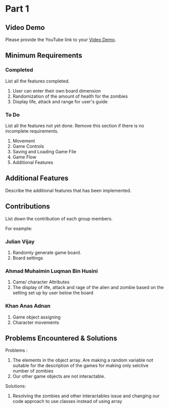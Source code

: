 # Part 1

## Video Demo

Please provide the YouTube link to your [Video Demo](https://youtu.be/GmOGsqnlNI4).

## Minimum Requirements

### Completed

List all the features completed.

1. User can enter their own board dimension
2. Randomization of the amount of health for the zombies
3. Display life, attack and range for user's guide 

### To Do

List all the features not yet done. Remove this section if there is no incomplete requirements.

1. Movement 
2. Game Controls
3. Saving and Loading Game File
4. Game Flow
5. Additional Features

## Additional Features

Describe the additional features that has been implemented.

## Contributions

List down the contribution of each group members.

For example:

### Julian Vijay

1. Randomly generate game board.
2. Board settings

### Ahmad Muhaimin Luqman Bin Husini

1. Came/ character Attributes
2. The display of life, attack and rage of the alien and zombie based on the setting set up by user below the board

### Khan Anas Adnan

1. Game object assigning
2. Character movements

## Problems Encountered & Solutions
Problems :
1. The elements in the object array. Are making a random variable not suitable for the description of the games for making only selctive number of zombies
2. Our other game objects are not interactable.


Solutions:
1. Resolving the zombies and other interactables issue and changing our code approach to use classes instead of using array
